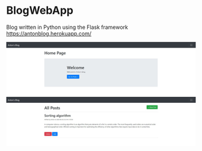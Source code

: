 # BlogWebApp
Blog written in Python using the Flask framework
https://antonblog.herokuapp.com/



![alt text](/Screenshots/screenshot1.jpg?raw=true "Blog")
![alt text](/Screenshots/screenshot2.jpg?raw=true "Blog")


